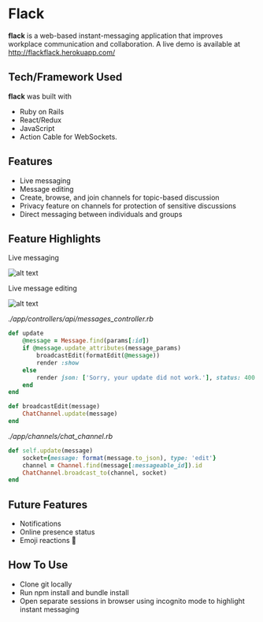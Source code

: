 # Flack

**flack** is a web-based instant-messaging application that improves workplace communication and collaboration. A live demo is available at http://flackflack.herokuapp.com/
 
## Tech/Framework Used
**flack** was built with
+ Ruby on Rails
+ React/Redux
+ JavaScript
+ Action Cable for WebSockets.


## Features
+ Live messaging
+ Message editing
+ Create, browse, and join channels for topic-based discussion
+ Privacy feature on channels for protection of sensitive discussions
+ Direct messaging between individuals and groups

## Feature Highlights
Live messaging

![alt text](https://media.giphy.com/media/TKRVyMb5SxLxAgwLMP/giphy.gif "sample conversation")

Live message editing

![alt text](https://media.giphy.com/media/l2ExAAkcFEbtl2WRpS/giphy.gif "sample conversation")

*./app/controllers/api/messages_controller.rb*
```ruby
def update
    @message = Message.find(params[:id])
    if @message.update_attributes(message_params)
        broadcastEdit(formatEdit(@message))
        render :show
    else
        render json: ['Sorry, your update did not work.'], status: 400
    end
end
```
```ruby
def broadcastEdit(message)
    ChatChannel.update(message)
end
```
*./app/channels/chat_channel.rb*
```ruby
def self.update(message)
    socket={message: format(message.to_json), type: 'edit'}
    channel = Channel.find(message[:messageable_id]).id
    ChatChannel.broadcast_to(channel, socket)
end
```
## Future Features
+ Notifications
+ Online presence status
+ Emoji reactions 🎉

## How To Use
+ Clone git locally
+ Run npm install and bundle install
+ Open separate sessions in browser using incognito mode to highlight instant messaging
